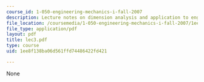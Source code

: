 ```yaml
---
course_id: 1-050-engineering-mechanics-i-fall-2007
description: Lecture notes on dimension analysis and application to engineering structures.
file_location: /coursemedia/1-050-engineering-mechanics-i-fall-2007/1ee8f138ba06d561ffd74486422fd421_lec3.pdf
file_type: application/pdf
layout: pdf
title: lec3.pdf
type: course
uid: 1ee8f138ba06d561ffd74486422fd421

---
```

None